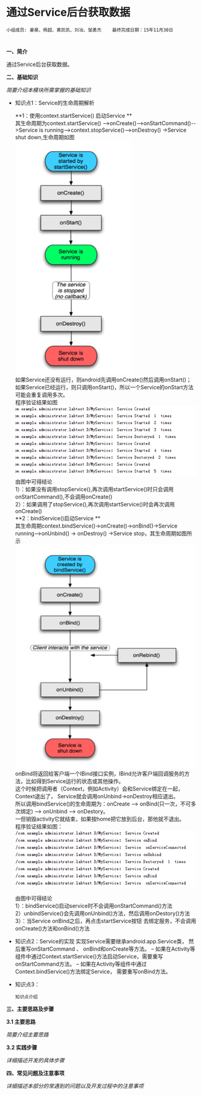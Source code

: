 # 通过Service后台获取数据


    小组成员: 姜昊、杨超、黄凯凯、刘冶、邹勇杰    最终完成日期：15年11月30日
# 

**一、简介**

通过Service后台获取数据。

**二、基础知识**

*简要介绍本模块所需掌握的基础知识*
   
* 知识点1：Service的生命周期解析 

    **1：使用context.startService() 启动Service **  
    其生命周期为context.startService() -->onCreate()-->onStartCommand()-->Service is running-->context.stopService()-->onDestroy() ->Service shut down,生命周期如图  
    ![](life1.PNG)      
    如果Service还没有运行，则android先调用onCreate()然后调用onStart()；     
    如果Service已经运行，则只调用onStart()，所以一个Service的onStart方法可能会重复调用多次。    
    程序验证结果如图    
    ![](runresult.png)  
    由图中可得结论  
    1）：如果没有调用stopService(),再次调用startService()时只会调用onStartCommand(),不会调用onCreate()    
    2）：如果调用了stopService(),再次调用startService()时会再次调用onCreate()   
    **2：bindService()启动Service **    
    其生命周期context.bindService()->onCreate()->onBind()->Service running-->onUnbind() -> onDestroy() ->Service stop，其生命周期如图所示  
    ![](life2.PNG)  
    onBind将返回给客户端一个IBind接口实例，IBind允许客户端回调服务的方法，比如得到Service运行的状态或其他操作。  
    这个时候把调用者（Context，例如Activity）会和Service绑定在一起，Context退出了，
    Service就会调用onUnbind->onDestroy相应退出。    
    所以调用bindService()的生命周期为：onCreate --> onBind(只一次，不可多次绑定) --> onUnbind --> onDestory。     
    一但销毁activity它就结束，如果按home把它放到后台，那他就不退出。    
    程序验证结果如图：  
    ![](runresult2.png)

    由图中可得结论      
    1）：bindService()启动service时不会调用onStartCommand()方法     
    2）unbindService()会先调用onUnbind()方法，然后调用onDestory()方法   
    3）：当Service onBind之后，再点击startService按钮 去绑定服务，不会调用onCreate()方法和onBind()方法


* 知识点2：Service的实现 
    实现Service需要继承android.app.Service类， 然后重写onStartCommand 、 onBind和onCreate等方法。
        – 如果在Activity等组件中通过Context.startService()方法启动Service，需要重写onStartCommand方法。
        – 如果在Activity等组件中通过Context.bindService()方法绑定Service， 需要重写onBind方法。



* 知识点3：

      知识点介绍


   

**三、主要思路及步骤**

**3.1 主要思路**

*简要介绍主要思路*

**3.2 实践步骤**

*详细描述开发的具体步骤*

**四、常见问题及注意事项**

*详细描述本部分的常遇到的问题以及开发过程中的注意事项*
